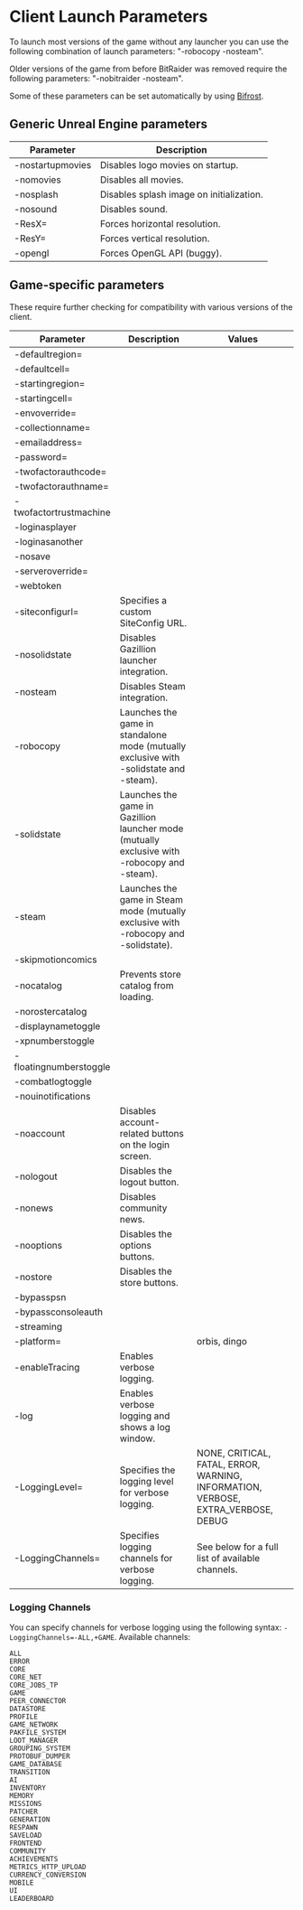 # Client Launch Parameters

To launch most versions of the game without any launcher you can use the following combination of launch parameters: "-robocopy -nosteam".

Older versions of the game from before BitRaider was removed require the following parameters: "-nobitraider -nosteam".

Some of these parameters can be set automatically by using [Bifrost](https://github.com/Crypto137/Bifrost).

## Generic Unreal Engine parameters

| Parameter        | Description                              |
| ---------------- | ---------------------------------------- |
| -nostartupmovies | Disables logo movies on startup.         |
| -nomovies        | Disables all movies.                     |
| -nosplash        | Disables splash image on initialization. |
| -nosound         | Disables sound.                          |
| -ResX=           | Forces horizontal resolution.            |
| -ResY=           | Forces vertical resolution.              |
| -opengl          | Forces OpenGL API (buggy).               |

## Game-specific parameters

These require further checking for compatibility with various versions of the client.

| Parameter              | Description                                                                                  | Values                                                                            |
| ---------------------- | -------------------------------------------------------------------------------------------- | --------------------------------------------------------------------------------- |
| -defaultregion=        |                                                                                              |                                                                                   |
| -defaultcell=          |                                                                                              |                                                                                   |
| -startingregion=       |                                                                                              |                                                                                   |
| -startingcell=         |                                                                                              |                                                                                   |
| -envoverride=          |                                                                                              |                                                                                   |
| -collectionname=       |                                                                                              |                                                                                   |
| -emailaddress=         |                                                                                              |                                                                                   |
| -password=             |                                                                                              |                                                                                   |
| -twofactorauthcode=    |                                                                                              |                                                                                   |
| -twofactorauthname=    |                                                                                              |                                                                                   |
| -twofactortrustmachine |                                                                                              |                                                                                   |
| -loginasplayer         |                                                                                              |                                                                                   |
| -loginasanother        |                                                                                              |                                                                                   |
| -nosave                |                                                                                              |                                                                                   |
| -serveroverride=       |                                                                                              |                                                                                   |
| -webtoken              |                                                                                              |                                                                                   |
| -siteconfigurl=        | Specifies a custom SiteConfig URL.                                                           |                                                                                   |
| -nosolidstate          | Disables Gazillion launcher integration.                                                     |                                                                                   |
| -nosteam               | Disables Steam integration.                                                                  |                                                                                   |
| -robocopy              | Launches the game in standalone mode (mutually exclusive with -solidstate and -steam).       |                                                                                   |
| -solidstate            | Launches the game in Gazillion launcher mode (mutually exclusive with -robocopy and -steam). |                                                                                   |
| -steam                 | Launches the game in Steam mode (mutually exclusive with -robocopy and -solidstate).         |                                                                                   |
| -skipmotioncomics      |                                                                                              |                                                                                   |
| -nocatalog             | Prevents store catalog from loading.                                                         |                                                                                   |
| -norostercatalog       |                                                                                              |                                                                                   |
| -displaynametoggle     |                                                                                              |                                                                                   |
| -xpnumberstoggle       |                                                                                              |                                                                                   |
| -floatingnumberstoggle |                                                                                              |                                                                                   |
| -combatlogtoggle       |                                                                                              |                                                                                   |
| -nouinotifications     |                                                                                              |                                                                                   |
| -noaccount             | Disables account-related buttons on the login screen.                                        |                                                                                   |
| -nologout              | Disables the logout button.                                                                  |                                                                                   |
| -nonews                | Disables community news.                                                                     |                                                                                   |
| -nooptions             | Disables the options buttons.                                                                |                                                                                   |
| -nostore               | Disables the store buttons.                                                                  |                                                                                   |
| -bypasspsn             |                                                                                              |                                                                                   |
| -bypassconsoleauth     |                                                                                              |                                                                                   |
| -streaming             |                                                                                              |                                                                                   |
| -platform=             |                                                                                              | orbis, dingo                                                                      |
| -enableTracing         | Enables verbose logging.                                                                     |                                                                                   |
| -log                   | Enables verbose logging and shows a log window.                                              |                                                                                   |
| -LoggingLevel=         | Specifies the logging level for verbose logging.                                             | NONE, CRITICAL, FATAL, ERROR, WARNING, INFORMATION, VERBOSE, EXTRA_VERBOSE, DEBUG |
| -LoggingChannels=      | Specifies logging channels for verbose logging.                                              | See below for a full list of available channels.                                  |

### Logging Channels

You can specify channels for verbose logging using the following syntax: `-LoggingChannels=-ALL,+GAME`. Available channels:

```
ALL
ERROR
CORE
CORE_NET
CORE_JOBS_TP
GAME
PEER_CONNECTOR
DATASTORE
PROFILE
GAME_NETWORK
PAKFILE_SYSTEM
LOOT_MANAGER
GROUPING_SYSTEM
PROTOBUF_DUMPER
GAME_DATABASE
TRANSITION
AI
INVENTORY
MEMORY
MISSIONS
PATCHER
GENERATION
RESPAWN
SAVELOAD
FRONTEND
COMMUNITY
ACHIEVEMENTS
METRICS_HTTP_UPLOAD
CURRENCY_CONVERSION
MOBILE
UI
LEADERBOARD
```
